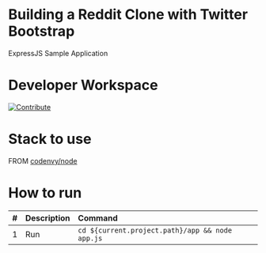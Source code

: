 # Building a Reddit Clone with Twitter Bootstrap

ExpressJS Sample Application

# Developer Workspace
[![Contribute](http://beta.codenvy.com/factory/resources/codenvy-contribute.svg)](http://beta.codenvy.com/f?id=r8et9w6vohmqvro8)

# Stack to use

FROM [codenvy/node](https://hub.docker.com/r/codenvy/node/)

# How to run

| #       | Description           | Command  |
| :------------- |:-------------| :-----|
| 1      | Run | `cd ${current.project.path}/app && node app.js` |
